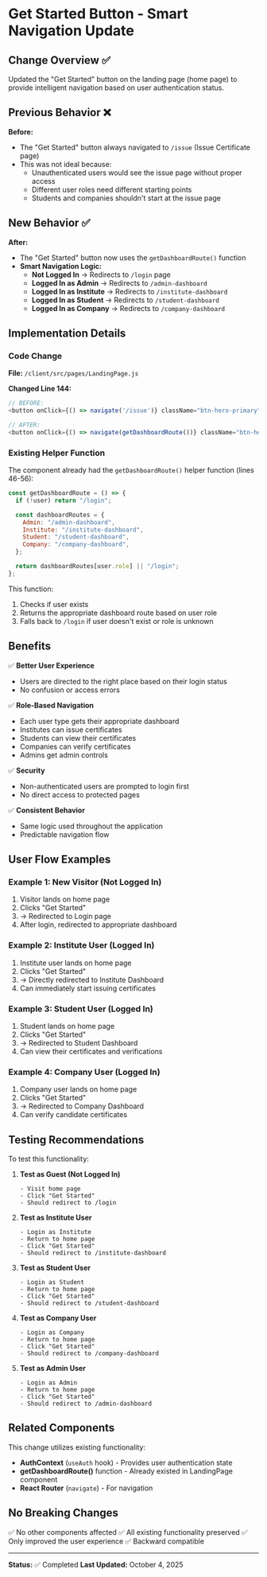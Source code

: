 # Get Started Button - Smart Navigation Update

## Change Overview ✅

Updated the "Get Started" button on the landing page (home page) to provide intelligent navigation based on user authentication status.

## Previous Behavior ❌

**Before:**

- The "Get Started" button always navigated to `/issue` (Issue Certificate page)
- This was not ideal because:
  - Unauthenticated users would see the issue page without proper access
  - Different user roles need different starting points
  - Students and companies shouldn't start at the issue page

## New Behavior ✅

**After:**

- The "Get Started" button now uses the `getDashboardRoute()` function
- **Smart Navigation Logic:**
  - **Not Logged In** → Redirects to `/login` page
  - **Logged In as Admin** → Redirects to `/admin-dashboard`
  - **Logged In as Institute** → Redirects to `/institute-dashboard`
  - **Logged In as Student** → Redirects to `/student-dashboard`
  - **Logged In as Company** → Redirects to `/company-dashboard`

## Implementation Details

### Code Change

**File:** `/client/src/pages/LandingPage.js`

**Changed Line 144:**

```javascript
// BEFORE:
<button onClick={() => navigate('/issue')} className="btn-hero-primary">

// AFTER:
<button onClick={() => navigate(getDashboardRoute())} className="btn-hero-primary">
```

### Existing Helper Function

The component already had the `getDashboardRoute()` helper function (lines 46-56):

```javascript
const getDashboardRoute = () => {
  if (!user) return "/login";

  const dashboardRoutes = {
    Admin: "/admin-dashboard",
    Institute: "/institute-dashboard",
    Student: "/student-dashboard",
    Company: "/company-dashboard",
  };

  return dashboardRoutes[user.role] || "/login";
};
```

This function:

1. Checks if user exists
2. Returns the appropriate dashboard route based on user role
3. Falls back to `/login` if user doesn't exist or role is unknown

## Benefits

✅ **Better User Experience**

- Users are directed to the right place based on their login status
- No confusion or access errors

✅ **Role-Based Navigation**

- Each user type gets their appropriate dashboard
- Institutes can issue certificates
- Students can view their certificates
- Companies can verify certificates
- Admins get admin controls

✅ **Security**

- Non-authenticated users are prompted to login first
- No direct access to protected pages

✅ **Consistent Behavior**

- Same logic used throughout the application
- Predictable navigation flow

## User Flow Examples

### Example 1: New Visitor (Not Logged In)

1. Visitor lands on home page
2. Clicks "Get Started"
3. → Redirected to Login page
4. After login, redirected to appropriate dashboard

### Example 2: Institute User (Logged In)

1. Institute user lands on home page
2. Clicks "Get Started"
3. → Directly redirected to Institute Dashboard
4. Can immediately start issuing certificates

### Example 3: Student User (Logged In)

1. Student lands on home page
2. Clicks "Get Started"
3. → Redirected to Student Dashboard
4. Can view their certificates and verifications

### Example 4: Company User (Logged In)

1. Company user lands on home page
2. Clicks "Get Started"
3. → Redirected to Company Dashboard
4. Can verify candidate certificates

## Testing Recommendations

To test this functionality:

1. **Test as Guest (Not Logged In)**

   ```
   - Visit home page
   - Click "Get Started"
   - Should redirect to /login
   ```

2. **Test as Institute User**

   ```
   - Login as Institute
   - Return to home page
   - Click "Get Started"
   - Should redirect to /institute-dashboard
   ```

3. **Test as Student User**

   ```
   - Login as Student
   - Return to home page
   - Click "Get Started"
   - Should redirect to /student-dashboard
   ```

4. **Test as Company User**

   ```
   - Login as Company
   - Return to home page
   - Click "Get Started"
   - Should redirect to /company-dashboard
   ```

5. **Test as Admin User**
   ```
   - Login as Admin
   - Return to home page
   - Click "Get Started"
   - Should redirect to /admin-dashboard
   ```

## Related Components

This change utilizes existing functionality:

- **AuthContext** (`useAuth` hook) - Provides user authentication state
- **getDashboardRoute()** function - Already existed in LandingPage component
- **React Router** (`navigate`) - For navigation

## No Breaking Changes

✅ No other components affected
✅ All existing functionality preserved
✅ Only improved the user experience
✅ Backward compatible

---

**Status:** ✅ Completed
**Last Updated:** October 4, 2025
